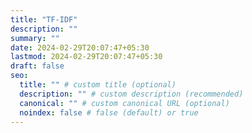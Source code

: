 ```yaml
---
title: "TF-IDF"
description: ""
summary: ""
date: 2024-02-29T20:07:47+05:30
lastmod: 2024-02-29T20:07:47+05:30
draft: false
seo:
  title: "" # custom title (optional)
  description: "" # custom description (recommended)
  canonical: "" # custom canonical URL (optional)
  noindex: false # false (default) or true
---
```

